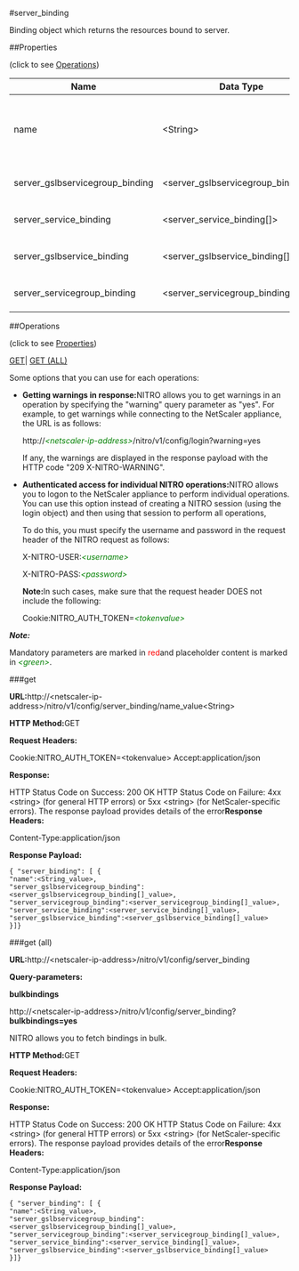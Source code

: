 #server_binding

Binding object which returns the resources bound to server.


##Properties 
<span>(click to see [Operations](#opera))</span>


<table><thead><tr><th>Name</th><th>Data Type</th><th>Permissions</th><th>Description</th></tr></thead><tbody><tr><td>name</td><td>&lt;String></td><td>Read-write</td><td>Name of the server for which to display parameters.<br>Minimum length = 1</td></tr><tr><td>server_gslbservicegroup_binding</td><td>&lt;server_gslbservicegroup_binding[]></td><td>Read-only</td><td>gslbservicegroup that can be bound to server.</td></tr><tr><td>server_service_binding</td><td>&lt;server_service_binding[]></td><td>Read-only</td><td>service that can be bound to server.</td></tr><tr><td>server_gslbservice_binding</td><td>&lt;server_gslbservice_binding[]></td><td>Read-only</td><td>gslbservice that can be bound to server.</td></tr><tr><td>server_servicegroup_binding</td><td>&lt;server_servicegroup_binding[]></td><td>Read-only</td><td>servicegroup that can be bound to server.</td></tr></tbody></table>
##Operations 
<span>(click to see [Properties](#prope))</span>


[GET]()| [GET (ALL)](#get-)


Some options that you can use for each operations:
<ul><li><p><b>Getting warnings in response:</b>NITRO allows you to get warnings in an operation by specifying the "warning" query parameter as "yes". For example, to get warnings while connecting to the NetScaler appliance, the URL is as follows:</p><p>http://<span style="color:green;font-style:italic;">&lt;netscaler-ip-address&gt;</span>/nitro/v1/config/login?warning=yes</p><p>If any, the warnings are displayed in the response payload with the HTTP code "209 X-NITRO-WARNING".</p></li><li><p><b>Authenticated access for individual NITRO operations:</b>NITRO allows you to logon to the NetScaler appliance to perform individual operations. You can use this option instead of creating a NITRO session (using the login object) and then using that session to perform all operations,</p><p>To do this, you must specify the username and password in the request header of the NITRO request as follows:</p><p>X-NITRO-USER:<span style="color:green;font-style:italic;">&lt;username&gt;</span></p><p>X-NITRO-PASS:<span style="color:green;font-style:italic;">&lt;password&gt;</span></p><p><b>Note:</b>In such cases, make sure that the request header DOES not include the following:</p><p>Cookie:NITRO_AUTH_TOKEN=<span style="color:green;font-style:italic;">&lt;tokenvalue&gt;</span></p></li></ul>



***Note:*** 
Mandatory parameters are marked in <span style="color:#FF0000;">red</span>and placeholder content is marked in <span style="color:green;font-style:italic">&lt;green&gt;</span>.

###get



<b>URL:</b>http://&lt;netscaler-ip-address&gt;/nitro/v1/config/server_binding/name_value&lt;String&gt;
<b>HTTP Method:</b>GET
<b>Request Headers:</b>

Cookie:NITRO_AUTH_TOKEN=&lt;tokenvalue&gt;Accept:application/json

<b>Response:</b>
HTTP Status Code on Success: 200 OKHTTP Status Code on Failure: 4xx &lt;string&gt; (for general HTTP errors) or 5xx &lt;string&gt; (for NetScaler-specific errors). The response payload provides details of the error<b>Response Headers:</b>

Content-Type:application/json

<b>Response Payload: </b>```{ "server_binding": [ {"name":<String_value>,"server_gslbservicegroup_binding":<server_gslbservicegroup_binding[]_value>,"server_servicegroup_binding":<server_servicegroup_binding[]_value>,"server_service_binding":<server_service_binding[]_value>,"server_gslbservice_binding":<server_gslbservice_binding[]_value>}]}```



###get (all)



<b>URL:</b>http://&lt;netscaler-ip-address&gt;/nitro/v1/config/server_binding
<b>Query-parameters:</b>
<b>bulkbindings</b>
http://&lt;netscaler-ip-address&gt;/nitro/v1/config/server_binding?<b>bulkbindings=yes</b>
NITRO allows you to fetch bindings in bulk.



<b>HTTP Method:</b>GET
<b>Request Headers:</b>

Cookie:NITRO_AUTH_TOKEN=&lt;tokenvalue&gt;Accept:application/json

<b>Response:</b>
HTTP Status Code on Success: 200 OKHTTP Status Code on Failure: 4xx &lt;string&gt; (for general HTTP errors) or 5xx &lt;string&gt; (for NetScaler-specific errors). The response payload provides details of the error<b>Response Headers:</b>

Content-Type:application/json

<b>Response Payload: </b>```{ "server_binding": [ {"name":<String_value>,"server_gslbservicegroup_binding":<server_gslbservicegroup_binding[]_value>,"server_servicegroup_binding":<server_servicegroup_binding[]_value>,"server_service_binding":<server_service_binding[]_value>,"server_gslbservice_binding":<server_gslbservice_binding[]_value>}]}```



